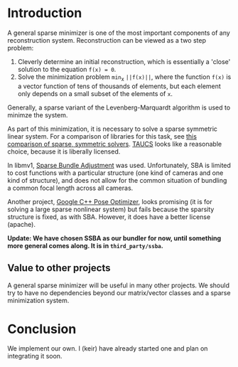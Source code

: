 # Introduction #

A general sparse minimizer is one of the most important components of any reconstruction system. Reconstruction can be viewed as a two step problem:

  1. Cleverly determine an initial reconstruction, which is essentially a 'close' solution to the equation `f(x) = 0`.
  1. Solve the minimization problem `min`<sub>x</sub> `||f(x)||`, where the function `f(x)` is a vector function of tens of thousands of elements, but each element only depends on a small subset of the elements of `x`.

Generally, a sparse variant of the Levenberg-Marquardt algorithm is used to minimze the system.

As part of this minimization, it is necessary to solve a sparse symmetric linear system. For a comparison of libraries for this task, see
[this comparison of sparse, symmetric solvers](ftp://ftp.numerical.rl.ac.uk/pub/reports/ghsRAL200505.pdf). [TAUCS](http://www.tau.ac.il/~stoledo/taucs/) looks like a reasonable choice, because it is liberally licensed.

In libmv1, [Sparse Bundle Adjustment](http://www.ics.forth.gr/~lourakis/sba/) was used. Unfortunately, SBA is limited to cost functions with a particular structure (one kind of cameras and one kind of structure), and does not allow for the common situation of bundling a common focal length across all cameras.

Another project, [Google C++ Pose Optimizer](http://code.google.com/p/gpo), looks promising (it is for solving a large sparse nonlinear system) but fails because the sparsity structure is fixed, as with SBA. However, it does have a better license (apache).

**Update: We have chosen SSBA as our bundler for now, until something more general comes along. It is in `third_party/ssba`.**

## Value to other projects ##

A general sparse minimizer will be useful in many other projects. We should try to have no dependencies beyond our matrix/vector classes and a sparse minimization system.

# Conclusion #

We implement our own. I (keir) have already started one and plan on integrating it soon.